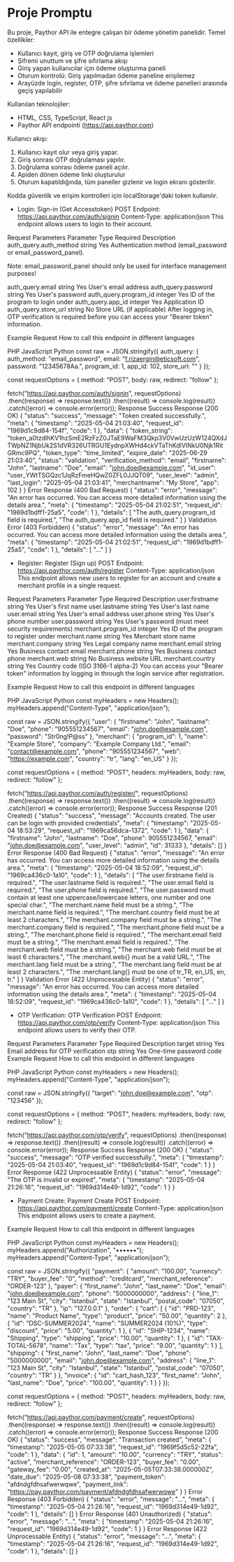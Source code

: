 # Proje Promptu

Bu proje, Paythor API ile entegre çalışan bir ödeme yönetim panelidir. Temel özellikler:

- Kullanıcı kayıt, giriş ve OTP doğrulama işlemleri
- Şifremi unuttum ve şifre sıfırlama akışı
- Giriş yapan kullanıcılar için ödeme oluşturma paneli
- Oturum kontrolü: Giriş yapılmadan ödeme paneline erişilemez
- Arayüzde login, register, OTP, şifre sıfırlama ve ödeme panelleri arasında geçiş yapılabilir

Kullanılan teknolojiler:
- HTML, CSS, TypeScript, React js
- Paythor API endpointi (https://api.paythor.com)

Kullanıcı akışı:
1. Kullanıcı kayıt olur veya giriş yapar.
2. Giriş sonrası OTP doğrulaması yapılır.
3. Doğrulama sonrası ödeme paneli açılır.
4. Apiden dönen ödeme linki oluşturulur
5. Oturum kapatıldığında, tüm paneller gizlenir ve login ekranı gösterilir.

Kodda güvenlik ve erişim kontrolleri için localStorage'daki token kullanılır.

- Login: Sign-in (Get Accesstoken)
POST
Endpoint: https://api.paythor.com/auth/signin
Content-Type: application/json
This endpoint allows users to login to their account.

Request Parameters
Parameter	Type	Required	Description
auth_query.auth_method	string	Yes	
Authentication method (email_password or email_password_panel).

Note: email_password_panel should only be used for interface management purposes!

auth_query.email	string	Yes	User's email address
auth_query.password	string	Yes	User's password
auth_query.program_id	integer	Yes	ID of the program to login under
auth_query.app_id	integer	Yes	Application ID
auth_query.store_url	string	No	Store URL (if applicable)
After logging in, OTP verification is required before you can access your "Bearer token" information.

Example Request
How to call this endpoint in different languages

PHP
JavaScript
Python
const raw = JSON.stringify({
  auth_query: {
    auth_method: "email_password",
    email: "f.rizaergin@eticsoft.com",
    password: "12345678Aa.",
    program_id: 1,
    app_id: 102,
    store_url: ""
  }
});

const requestOptions = {
  method: "POST", 
  body: raw,
  redirect: "follow"
};

fetch("https://api.paythor.com/auth/signin", requestOptions)
  .then((response) => response.text())
  .then((result) => console.log(result))
  .catch((error) => console.error(error));
Response
Success Response (200 OK)
{
  "status": "success",
  "message": "Token created successfully.",
  "meta": {
    "timestamp": "2025-05-04 21:03:40",
    "request_id": "1969d1c9d84-154f",
    "code": 1
  },
  "data": {
    "token_string": "token_a0tzdlhKV1hzSmE2RzFzZ0JTaE9WaFM3Qkp3V0VwUzUzW124QXdJTWpNZ1NjbUk2S1dVR326UTRGU1EydnpXWHd4ckVTaThKdlVINkU0Njk1RitGRmc9PQ",
    "token_type": "time_limited",
    "expire_date": "2025-06-29 21:03:40",
    "status": "validation",
    "verification_method": "email",
    "firstname": "John",
    "lastname": "Doe",
    "email": "john.doe@example.com",
    "id_user": "user_YWtTSGQzc1JqRzFmeHQwZ0ZFL0JJQT09",
    "user_level": "admin",
    "last_login": "2025-05-04 21:03:41",
    "merchantname": "My Store",
    "app": 102
  }
}
Error Response (400 Bad Request)
{
  "status": "error",
  "message": "An error has occurred. You can access more detailed information using the details area.",
  "meta": {
    "timestamp": "2025-05-04 21:02:51",
    "request_id": "1969d1bdff1-25a5",
    "code": 1
  },
  "details": [
    "The auth_query.program_id field is required.",
    "The auth_query.app_id field is required."
  ]
}
Validation Error (403 Forbidden)
{
  "status": "error",
  "message": "An error has occurred. You can access more detailed information using the details area.",
  "meta": {
    "timestamp": "2025-05-04 21:02:51",
    "request_id": "1969d1bdff1-25a5",
    "code": 1
  },
  "details": [
    "..."
  ]
}
- Register:
Register (Sign up)
POST
Endpoint: https://api.paythor.com/auth/register
Content-Type: application/json
This endpoint allows new users to register for an account and create a merchant profile in a single request.

Request Parameters
Parameter	Type	Required	Description
user.firstname	string	Yes	User's first name
user.lastname	string	Yes	User's last name
user.email	string	Yes	User's email address
user.phone	string	Yes	User's phone number
user.password	string	Yes	User's password (must meet security requirements)
merchant.program_id	integer	Yes	ID of the program to register under
merchant.name	string	Yes	Merchant store name
merchant.company	string	Yes	Legal company name
merchant.email	string	Yes	Business contact email
merchant.phone	string	Yes	Business contact phone
merchant.web	string	No	Business website URL
merchant.country	string	Yes	Country code (ISO 3166-1 alpha-2)
You can access your "Bearer token" information by logging in through the login service after registration.

Example Request
How to call this endpoint in different languages

PHP
JavaScript
Python
const myHeaders = new Headers();
myHeaders.append("Content-Type", "application/json");

const raw = JSON.stringify({
  "user": {
    "firstname": "John",
    "lastname": "Doe",
    "phone": "905551234567",
    "email": "john.doe@example.com",
    "password": "Str0ng!P@ss"
  },
  "merchant": {
    "program_id": 1,
    "name": "Example Store",
    "company": "Example Company Ltd.",
    "email": "contact@example.com",
    "phone": "905551234567",
    "web": "https://example.com",
    "country": "tr",
    "lang": "en_US"
  }
});

const requestOptions = {
  method: "POST",
  headers: myHeaders,
  body: raw,
  redirect: "follow"
};

fetch("https://api.paythor.com/auth/register/", requestOptions)
  .then((response) => response.text())
  .then((result) => console.log(result))
  .catch((error) => console.error(error));
Response
Success Response (201 Created)
{
  "status": "success",
  "message": "Accounts created. The user can be login with provided credentials",
  "meta": {
    "timestamp": "2025-05-04 18:53:29",
    "request_id": "1969ca56dca-1372",
    "code": 1
  },
  "data": {
    "firstname": "John",
    "lastname": "Doe",
    "phone": 905551234567,
    "email": "john.doe@example.com",
    "user_level": "admin",
    "id": 31333
  },
  "details": []
}
Error Response (400 Bad Request)
{
  "status": "error",
  "message": "An error has occurred. You can access more detailed information using the details area.",
  "meta": {
    "timestamp": "2025-05-04 18:52:09",
    "request_id": "1969ca436c0-1a10",
    "code": 1
  },
  "details": [
    "The user.firstname field is required.",
    "The user.lastname field is required.",
    "The user.email field is required.",
    "The user.phone field is required.",
    "The user.password must contain at least one uppercase/lowercase letters, one number and one special char.",
    "The merchant.name field must be a string.",
    "The merchant.name field is required.",
    "The merchant.country field must be at least 2 characters.",
    "The merchant.company field must be a string.",
    "The merchant.company field is required.",
    "The merchant.phone field must be a string.",
    "The merchant.phone field is required.",
    "The merchant.email field must be a string.",
    "The merchant.email field is required.",
    "The merchant.web field must be a string.",
    "The merchant.web field must be at least 6 characters.",
    "The :merchant.web{} must be a valid URL.",
    "The merchant.lang field must be a string.",
    "The merchant.lang field must be at least 2 characters.",
    "The :merchant.lang{} must be one of tr_TR, en_US, en, tr."
  ]
}
Validation Error (422 Unprocessable Entity)
{
  "status": "error",
  "message": "An error has occurred. You can access more detailed information using the details area.",
  "meta": {
    "timestamp": "2025-05-04 18:52:09",
    "request_id": "1969ca436c0-1a10",
    "code": 1
  },
  "details": [
    "..."
  ]
}
- OTP Verification: 
OTP Verification
POST
Endpoint: https://api.paythor.com/otp/verify
Content-Type: application/json
This endpoint allows users to verify their OTP.

Request Parameters
Parameter	Type	Required	Description
target	string	Yes	Email address for OTP verification
otp	string	Yes	One-time password code
Example Request
How to call this endpoint in different languages

PHP
JavaScript
Python
const myHeaders = new Headers();
myHeaders.append("Content-Type", "application/json"); 

const raw = JSON.stringify({
  "target": "john.doe@example.com",
  "otp": "123456"
});

const requestOptions = {
  method: "POST",
  headers: myHeaders,
  body: raw,
  redirect: "follow"
};

fetch("https://api.paythor.com/otp/verify", requestOptions)
  .then((response) => response.text())
  .then((result) => console.log(result))
  .catch((error) => console.error(error));
Response
Success Response (200 OK)
{
  "status": "success",
  "message": "OTP verified successfully.",
  "meta": {
    "timestamp": "2025-05-04 21:03:40",
    "request_id": "1969d1c9d84-154f",
    "code": 1
  }
}
Error Response (422 Unprocessable Entity)
{
  "status": "error",
  "message": "The OTP is invalid or expired",
  "meta": {
    "timestamp": "2025-05-04 21:26:16",
    "request_id": "1969d314e49-1d92",
    "code": 1
  }
}
- Payment Create: 
Payment Create
POST
Endpoint: https://api.paythor.com/payment/create
Content-Type: application/json
This endpoint allows users to create a payment.

Example Request
How to call this endpoint in different languages

PHP
JavaScript
Python
const myHeaders = new Headers(); 
myHeaders.append("Authorization", "••••••");
myHeaders.append("Content-Type", "application/json");

const raw = JSON.stringify({
  "payment": {
    "amount": "100.00",
    "currency": "TRY",
    "buyer_fee": "0",
    "method": "creditcard",
    "merchant_reference": "ORDER-123"
  },
  "payer": {
    "first_name": "John",
    "last_name": "Doe",
    "email": "john.doe@example.com",
    "phone": "5000000000",
    "address": {
      "line_1": "123 Main St",
      "city": "Istanbul",
      "state": "Istanbul",
      "postal_code": "07050",
      "country": "TR"
    },
    "ip": "127.0.0.1"
  },
  "order": {
    "cart": [
      {
        "id": "PRD-123",
        "name": "Product Name",
        "type": "product",
        "price": "50.00",
        "quantity": 2
      },
      {
        "id": "DSC-SUMMER2024",
        "name": "SUMMER2024 (10%)",
        "type": "discount",
        "price": "5.00",
        "quantity": 1
      },
      {
        "id": "SHIP-1234",
        "name": "Shipping",
        "type": "shipping",
        "price": "10.00",
        "quantity": 1
      },
      {
        "id": "TAX-TOTAL-5678",
        "name": "Tax",
        "type": "tax",
        "price": "9.00",
        "quantity": 1
      }
    ],
    "shipping": {
      "first_name": "John",
      "last_name": "Doe",
      "phone": "5000000000",
      "email": "john.doe@example.com",
      "address": {
        "line_1": "123 Main St",
        "city": "Istanbul",
        "state": "Istanbul",
        "postal_code": "07050",
        "country": "TR"
      }
    },
    "invoice": {
      "id": "cart_hash_123",
      "first_name": "John",
      "last_name": "Doe",
      "price": "100.00",
      "quantity": 1
    }
  }
});

const requestOptions = {
  method: "POST",
  headers: myHeaders,
  body: raw,
  redirect: "follow"
};

fetch("https://api.paythor.com/payment/create", requestOptions)
  .then((response) => response.text())
  .then((result) => console.log(result))
  .catch((error) => console.error(error));
Response
Success Response (200 OK)
{
  "status": "success",
  "message": "Transaction created",
  "meta": {
    "timestamp": "2025-05-05 07:33:38",
    "request_id": "1969f5d5c52-22fa",
    "code": 1
  },
  "data": {
    "id": 1,
    "amount": "10.00",
    "currency": "TRY",
    "status": "active",
    "merchant_reference": "ORDER-123",
    "buyer_fee": "0.00",
    "gateway_fee": "0.00",
    "created_at": "2025-05-05T07:33:38.000000Z",
    "date_due": "2025-05-08 07:33:38",
    "payment_token": "afdndgfdhsafwerwqwe",
    "payment_link": "https://pay.paythor.com/payment/afdndgfdhsafwerwqwe"
  }
}
Error Response (403 Forbidden)
{
  "status": "error",
  "message": "...",
  "meta": {
    "timestamp": "2025-05-04 21:26:16",
    "request_id": "1969d314e49-1d92",
    "code": 1
  },
  "details": []
}
Error Response (401 Unauthorized)
{
  "status": "error",
  "message": "...",
  "meta": {
    "timestamp": "2025-05-04 21:26:16",
    "request_id": "1969d314e49-1d92",
    "code": 1
  }
}
Error Response (422 Unprocessable Entity)
{
  "status": "error",
  "message": "...",
  "meta": {
    "timestamp": "2025-05-04 21:26:16",
    "request_id": "1969d314e49-1d92",
    "code": 1
  },
  "details": []
}